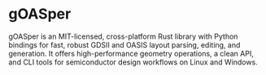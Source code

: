 # gOASper
gOASper is an MIT-licensed, cross-platform Rust library with Python bindings for fast, robust GDSII and OASIS layout parsing, editing, and generation. It offers high-performance geometry operations, a clean API, and CLI tools for semiconductor design workflows on Linux and Windows.
